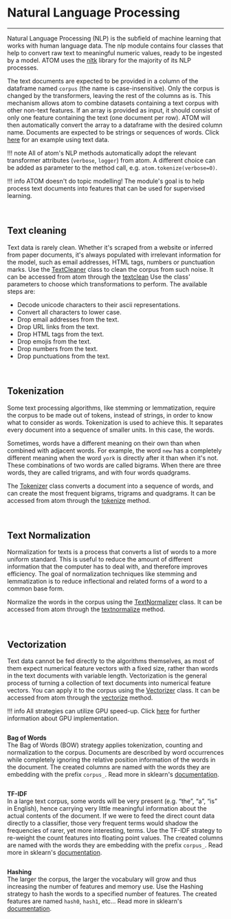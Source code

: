 # Natural Language Processing
-----------------------------

Natural Language Processing (NLP) is the subfield of machine learning
that works with human language data. The nlp module contains four
classes that help to convert raw text to meaningful numeric values,
ready to be ingested by a model. ATOM uses the [nltk](https://www.nltk.org/index.html)
library for the majority of its NLP processes.

The text documents are expected to be provided in a column of the dataframe
named `corpus` (the name is case-insensitive). Only the corpus is changed
by the transformers, leaving the rest of the columns as is. This mechanism
allows atom to combine datasets containing a text corpus with other non-text
features. If an array is provided as input, it should consist of only one
feature containing the text (one document per row). ATOM will then
automatically convert the array to a dataframe with the desired column name.
Documents are expected to be strings or sequences of words. Click
[here](../../../examples/nlp) for an example using text data.

!!! note
    All of atom's NLP methods automatically adopt the relevant transformer
    attributes (`verbose`, `logger`) from atom. A different choice can be
    added as parameter to the method call, e.g. `atom.tokenize(verbose=0)`.

!!! info
    ATOM doesn't do topic modelling! The module's goal is to help process
    text documents into features that can be used for supervised learning.

<br>

## Text cleaning

Text data is rarely clean. Whether it's scraped from a website or inferred
from paper documents, it's always populated with irrelevant information for
the model, such as email addresses, HTML tags, numbers or punctuation marks.
Use the [TextCleaner](../../API/nlp/textcleaner) class to clean the corpus
from such noise. It can be accessed from atom through the [textclean](../../API/ATOM/atomclassifier/#textclean)
Use the class' parameters to choose which transformations to perform. The
available steps are:

* Decode unicode characters to their ascii representations.
* Convert all characters to lower case.
* Drop email addresses from the text.
* Drop URL links from the text.
* Drop HTML tags from the text.
* Drop emojis from the text.
* Drop numbers from the text.
* Drop punctuations from the text.


<br>

## Tokenization

Some text processing algorithms, like stemming or lemmatization, require the
corpus to be made out of tokens, instead of strings, in order to know what to
consider as words. Tokenization is used to achieve this. It separates every
document into a sequence of smaller units. In this case, the words.

Sometimes, words have a different meaning on their own than when combined
with adjacent words. For example, the word `new` has a completely different
meaning when the word `york` is directly after it than when it's not. These
combinations of two words are called bigrams. When there are three words,
they are called trigrams, and with four words quadgrams.

The [Tokenizer](../../API/nlp/tokenizer) class converts a document into a
sequence of words, and can create the most frequent bigrams, trigrams and
quadgrams. It can be accessed from atom through the [tokenize](../../API/ATOM/atomclassifier/#tokenize)
method.


<br>

## Text Normalization

Normalization for texts is a process that converts a list of words to a
more uniform standard. This is useful to reduce the amount of different
information that the computer has to deal with, and therefore improves
efficiency. The goal of normalization techniques like stemming and
lemmatization is to reduce inflectional and related forms of a word
to a common base form.

Normalize the words in the corpus using the [TextNormalizer](../../API/nlp/textnormalizer)
class. It can be accessed from atom through the [textnormalize](../../API/ATOM/atomclassifier/#textnormalize)
method.


<br>

## Vectorization

Text data cannot be fed directly to the algorithms themselves, as most
of them expect numerical feature vectors with a fixed size, rather than
words in the text documents with variable length. Vectorization is the
general process of turning a collection of text documents into numerical
feature vectors. You can apply it to the corpus using the [Vectorizer](../../API/nlp/vectorizer)
class. It can be accessed from atom through the [vectorize](../../API/ATOM/atomclassifier/#vectorize)
method.

!!! info
    All strategies can utilize GPU speed-up. Click [here](../gpu)
    for further information about GPU implementation.

<br style="display: block; margin-top: 2em; content: ' '">

**Bag of Words**<br>
The Bag of Words (BOW) strategy applies tokenization, counting and
normalization to the corpus. Documents are described by word occurrences
while completely ignoring the relative position information of the words
in the document. The created columns are named with the words they are
embedding with the prefix `corpus_`. Read more in sklearn's [documentation](https://scikit-learn.org/stable/modules/feature_extraction.html#the-bag-of-words-representation).

<br style="display: block; margin-top: 2em; content: ' '">

**TF-IDF**<br>
In a large text corpus, some words will be very present (e.g. “the”,
“a”, “is” in English), hence carrying very little meaningful information
about the actual contents of the document. If we were to feed the direct
count data directly to a classifier, those very frequent terms would
shadow the frequencies of rarer, yet more interesting, terms. Use the
TF-IDF strategy to re-weight the count features into floating point values.
The created columns are named with the words they are embedding with the
prefix `corpus_`. Read more in sklearn's [documentation](https://scikit-learn.org/stable/modules/feature_extraction.html#tfidf-term-weighting).

<br style="display: block; margin-top: 2em; content: ' '">

**Hashing**<br>
The larger the corpus, the larger the vocabulary will grow and thus
increasing the number of features and memory use. Use the Hashing
strategy to hash the words to a specified number of features. The
created features are named `hash0`, `hash1`, etc... Read more in
sklearn's [documentation](https://scikit-learn.org/stable/modules/feature_extraction.html#vectorizing-a-large-text-corpus-with-the-hashing-trick).

